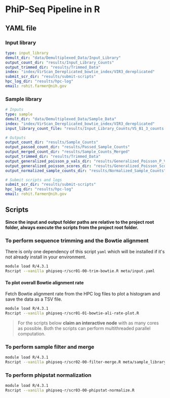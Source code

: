 # PhiP-Seq Pipeline in R

## YAML file

### Input library
```yaml
type: input_library
demult_dir: "data/Demultiplexed_Data/Input_Library"
output_count_dir: "results/Input_Library_Counts"
output_trimmed_dir: "results/Trimmed_Data"
index: "index/VirScan_Dereplicated_bowtie_index/VIR3_dereplicated"
submit_scr_dir: "results/submit-scripts"
hpc_log_dir: "results/hpc-log"
email: rohit.farmer@nih.gov
```

### Sample library
```yaml
# Inputs
type: sample
demult_dir: "data/Demultiplexed_Data/Sample_Data"
index: "index/VirScan_Dereplicated_bowtie_index/VIR3_dereplicated"
input_library_count_file: "results/Input_Library_Counts/VS_B1_3_counts.tsv"

# Outputs
output_count_dir: "results/Sample_Counts"
output_passed_count_dir: "results/Passed_Sample_Counts"
output_merged_count_dir: "results/Sample_Counts_Merged"
output_trimmed_dir: "results/Trimmed_Data"
output_generalized_poisson_p_vals_dir: "results/Generalized_Poisson_P_Vals"
output_generalized_poisson_scores_dir: "results/Generalized_Poisson_Scores"
output_normalized_sample_counts_dir: "results/Normalized_Sample_Counts"

# Submit scripts and logs
submit_scr_dir: "results/submit-scripts"
hpc_log_dir: "results/hpc-log"
email: rohit.farmer@nih.gov 
```

## Scripts
**Since the input and output folder paths are relative to the project root folder, always execute the scripts from the project root folder.**

### To perform sequence trimming and the Bowtie alignment
There is only one dependency of this script `yaml` which will be installed if it's not already install in your environment. 

```bash
module load R/4.3.1
Rscript --vanilla phipseq-r/scr01-00-trim-bowtie.R meta/input.yaml
```

#### To plot overall Bowtie alignment rate
Fetch Bowtie alignment rate from the HPC log files to plot a histogram and save the data as a TSV file. 
```bash
module load R/4.3.1
Rscript --vanilla phipseq-r/scr01-01-bowtie-ali-rate-plot.R
```

> For the scripts below **claim an interactive node** with as many cores as possible. Both the scripts can perform multithreaded parallel computation. 

### To perform sample filter and merge
```bash
module load R/4.3.1
Rscript --vanilla phipseq-r/scr02-00-filter-merge.R meta/sample_library.yaml
```

### To perform phipstat normalization
```bash
module load R/4.3.1
Rscript --vanilla phipseq-r/scr03-00-phipstat-normalize.R
```
